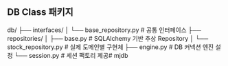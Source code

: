 ## DB Class 패키지

db/
├── interfaces/
│   └── base_repository.py   # 공통 인터페이스
├── repositories/
│   ├── base.py              # SQLAlchemy 기반 추상 Repository
│   └── stock_repository.py  # 실제 도메인별 구현체
├── engine.py                # DB 커넥션 엔진 설정
└── session.py               # 세션 팩토리 제공# mjdb
